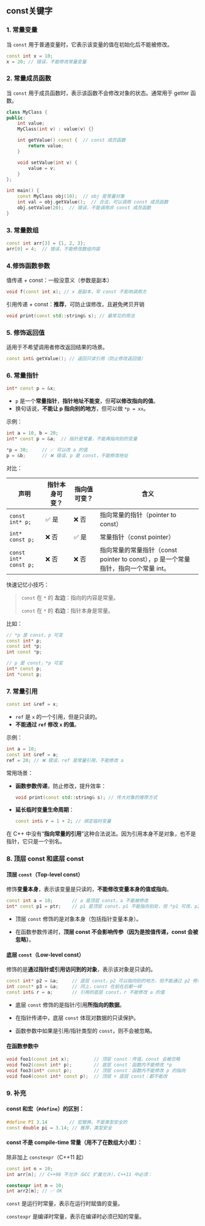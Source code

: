 ## const关键字

### 1. 常量变量

当 `const` 用于普通变量时，它表示该变量的值在初始化后不能被修改。

```c++
const int x = 10;
x = 20; // 错误，不能修改常量变量
```

### 2. 常量成员函数

当 `const` 用于成员函数时，表示该函数不会修改对象的状态。通常用于 getter 函数。

```c++
class MyClass {
public:
    int value;
    MyClass(int v) : value(v) {}

    int getValue() const {  // const 成员函数
        return value;
    }

    void setValue(int v) {
        value = v;
    }
};

int main() {
    const MyClass obj(10);  // obj 是常量对象
    int val = obj.getValue();  // 合法，可以调用 const 成员函数
    obj.setValue(20);  // 错误，不能调用非 const 成员函数
}
```

### 3. 常量数组

```c++
const int arr[3] = {1, 2, 3};
arr[0] = 4;  // 错误，不能修改数组内容
```

### 4.修饰函数参数

值传递 + const：一般没意义（参数是副本）

```c++
void f(const int x); // x 是副本，写 const 不影响调用方
```

引用传递 + const：**推荐**，可防止误修改，且避免拷贝开销

```c++
void print(const std::string& s); // 最常见的用法
```

### 5. 修饰返回值

适用于不希望调用者修改返回结果的场景。

```c++
const int& getValue(); // 返回只读引用（防止修改返回值）
```


### 6. 常量指针

```c++
int* const p = &x;
```

- `p` 是一个**常量指针**，**指针地址不能变**，但**可以修改指向的值**。
- 换句话说，**不能让 p 指向别的地方**，但可以做 `*p = xx`。

示例：

```c++
int a = 10, b = 20;
int* const p = &a;  // 指针是常量，不能再指向别的变量

*p = 30;     // ✅ 可以改 a 的值
p = &b;      // ❌ 错误，p 是 const，不能修改地址
```

对比：

| 声明                  | 指针本身可变？ | 指向值可变？ | 含义                                                         |
| --------------------- | -------------- | ------------ | ------------------------------------------------------------ |
| `const int* p;`       | ✅ 是           | ❌ 否         | 指向常量的指针（pointer to const）                           |
| `int* const p;`       | ❌ 否           | ✅ 是         | 常量指针（const pointer）                                    |
| `const int* const p;` | ❌ 否           | ❌ 否         | 指向常量的常量指针（const pointer to const），p 是一个常量指针，指向一个常量 int。 |

快速记忆小技巧：

> `const` 在 `*` 的 **左边**：指向的内容是常量。
>
> `const` 在 `*` 的 **右边**：指针本身是常量。

比如：

```c++
// *p 是 const，p 可变
const int* p;    
const int *p;
int const *p;

// p 是 const，*p 可变
int* const p;    
int *const p;
```
### 7. 常量引用

```c++
const int &ref = x;
```

- `ref` 是 `x` 的一个引用，但是只读的。
- **不能通过 `ref` 修改 `x` 的值**。

示例：

```c++
int a = 10;
const int &ref = a;
ref = 20; // ❌ 错误，ref 是常量引用，不能修改 a
```

常用场景：

- **函数参数传递**，防止修改，提升效率：

  ```c++
  void print(const std::string& s); // 传大对象的推荐方式
  ```

- **延长临时变量生命周期**：

  ```c++
  const int& r = 1 + 2; // 绑定临时变量
  ```

在 C++ 中没有“**指向常量的引用**”这种合法说法。因为引用本身不是对象，也不是指针，它只是一个别名。

### 8. 顶层 const 和底层 const

#### 顶层 `const`（Top-level const）

修饰**变量本身**，表示该变量是只读的，**不能修改变量本身的值或指向**。

```c++
const int a = 10;       // a 是顶层 const，a 不能被修改
int* const p1 = ptr;    // p1 是顶层 const，p1 不能指向别处，但 *p1 可改，p1 是个常量指针
```

- 顶层 `const` 修饰的是对象本身（包括指针变量本身）。

- 在函数参数传递时，**顶层 const 不会影响传参（因为是按值传递，const 会被忽略）**。

#### 底层 `const`（Low-level const）

修饰的是**通过指针或引用访问到的对象**，表示该对象是只读的。

```c++
const int* p2 = &a;     // 底层 const，p2 可以指向别的地方，但不能通过 p2 修改 *p2 的值
int const* p3 = &a;     // 同上，const 在前在后都一样
const int& r = a;       // 引用的底层 const，r 不能修改 a 的值
```

- 底层 `const` 修饰的是指针/引用**所指向的数据**。

- 在指针传递中，底层 `const` 体现对数据的只读保护。

- 函数参数中如果是引用/指针类型的 `const`，则不会被忽略。

#### 在函数参数中

```c++
void foo1(const int x);         // 顶层 const：传值，const 会被忽略
void foo2(const int* p);        // 底层 const：函数内不能修改 *p
void foo3(int* const p);        // 顶层 const：函数内不能修改 p 的指向
void foo4(const int* const p);  // 顶层 + 底层 const：都不能改
```

### 9. 补充

#### const 和宏（`#define`）的区别：

```c++
#define PI 3.14        // 宏替换，不是类型安全的
const double pi = 3.14; // 推荐，类型安全
```

#### const 不是 compile-time 常量（用不了在数组大小里）：

除非加上 `constexpr`（C++11 起）

```c++
const int n = 10;
int arr[n]; // C++98 不允许（GCC 扩展允许），C++11 中必须：

constexpr int m = 10;
int arr2[m]; // ✅ OK
```

`const` 是运行时常量，表示在运行时赋值的变量。

`constexpr` 是编译时常量，表示在编译时必须已知的常量。